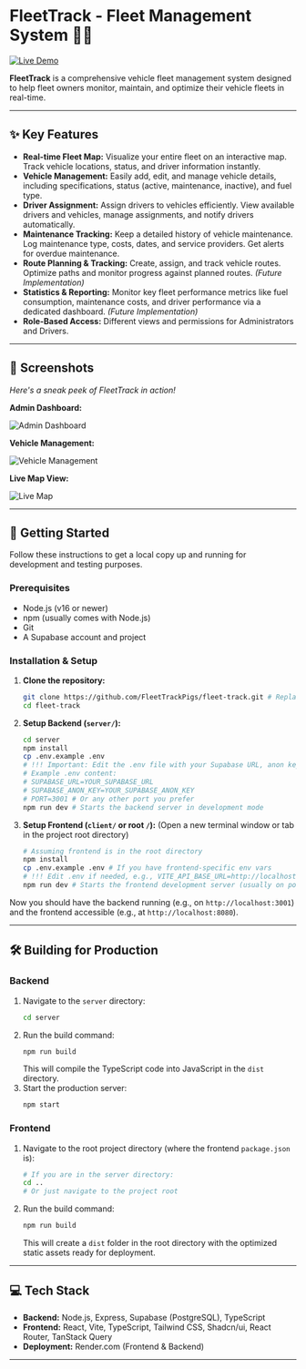 # FleetTrack - Fleet Management System 🚚💨

[![Live Demo](https://img.shields.io/badge/Live%20Demo-Visit%20Site-brightgreen)](https://fleet-track-web.onrender.com/)

<!-- Add other badges like build status, license etc. here -->
<!-- [![Build Status](<URL_TO_BUILD_BADGE>)](<URL_TO_BUILD_PIPELINE>) -->
<!-- [![License: MIT](https://img.shields.io/badge/License-MIT-yellow.svg)](https://opensource.org/licenses/MIT) -->

**FleetTrack** is a comprehensive vehicle fleet management system designed to help fleet owners monitor, maintain, and optimize their vehicle fleets in real-time.

---

## ✨ Key Features

- **Real-time Fleet Map:** Visualize your entire fleet on an interactive map. Track vehicle locations, status, and driver information instantly.
- **Vehicle Management:** Easily add, edit, and manage vehicle details, including specifications, status (active, maintenance, inactive), and fuel type.
- **Driver Assignment:** Assign drivers to vehicles efficiently. View available drivers and vehicles, manage assignments, and notify drivers automatically.
- **Maintenance Tracking:** Keep a detailed history of vehicle maintenance. Log maintenance type, costs, dates, and service providers. Get alerts for overdue maintenance.
- **Route Planning & Tracking:** Create, assign, and track vehicle routes. Optimize paths and monitor progress against planned routes. _(Future Implementation)_
- **Statistics & Reporting:** Monitor key fleet performance metrics like fuel consumption, maintenance costs, and driver performance via a dedicated dashboard. _(Future Implementation)_
- **Role-Based Access:** Different views and permissions for Administrators and Drivers.

---

## 📸 Screenshots

_Here's a sneak peek of FleetTrack in action!_

**Admin Dashboard:**


![Admin Dashboard](https://github.com/user-attachments/assets/24242749-2b61-4800-b6d4-ca048399cf9b)

**Vehicle Management:**

![Vehicle Management](https://github.com/user-attachments/assets/59928d6f-edf4-45eb-8a75-cfb065fb863e)

**Live Map View:**

![Live Map](https://github.com/user-attachments/assets/fd5f6e7e-d100-4758-91ae-6b7eaf7c317c)

---

## 🚀 Getting Started

Follow these instructions to get a local copy up and running for development and testing purposes.

### Prerequisites

- Node.js (v16 or newer)
- npm (usually comes with Node.js)
- Git
- A Supabase account and project

### Installation & Setup

1.  **Clone the repository:**

    ```bash
    git clone https://github.com/FleetTrackPigs/fleet-track.git # Replace with your repo URL
    cd fleet-track
    ```

2.  **Setup Backend (`server/`):**

    ```bash
    cd server
    npm install
    cp .env.example .env
    # !!! Important: Edit the .env file with your Supabase URL, anon key, and other secrets !!!
    # Example .env content:
    # SUPABASE_URL=YOUR_SUPABASE_URL
    # SUPABASE_ANON_KEY=YOUR_SUPABASE_ANON_KEY
    # PORT=3001 # Or any other port you prefer
    npm run dev # Starts the backend server in development mode
    ```

3.  **Setup Frontend (`client/` or root `/`):**
    (Open a new terminal window or tab in the project root directory)
    ```bash
    # Assuming frontend is in the root directory
    npm install
    cp .env.example .env # If you have frontend-specific env vars
    # !!! Edit .env if needed, e.g., VITE_API_BASE_URL=http://localhost:3001/api !!!
    npm run dev # Starts the frontend development server (usually on port 8080)
    ```

Now you should have the backend running (e.g., on `http://localhost:3001`) and the frontend accessible (e.g., at `http://localhost:8080`).

---

## 🛠️ Building for Production

### Backend

1.  Navigate to the `server` directory:
    ```bash
    cd server
    ```
2.  Run the build command:
    ```bash
    npm run build
    ```
    This will compile the TypeScript code into JavaScript in the `dist` directory.
3.  Start the production server:
    ```bash
    npm start
    ```

### Frontend

1.  Navigate to the root project directory (where the frontend `package.json` is):
    ```bash
    # If you are in the server directory:
    cd ..
    # Or just navigate to the project root
    ```
2.  Run the build command:
    ```bash
    npm run build
    ```
    This will create a `dist` folder in the root directory with the optimized static assets ready for deployment.

---

## 💻 Tech Stack

- **Backend:** Node.js, Express, Supabase (PostgreSQL), TypeScript
- **Frontend:** React, Vite, TypeScript, Tailwind CSS, Shadcn/ui, React Router, TanStack Query
- **Deployment:** Render.com (Frontend & Backend)

---

<!-- Optional Sections -->
<!--
## Contributing

Contributions are welcome! Please read the CONTRIBUTING.md file for details on our code of conduct, and the process for submitting pull requests.
-->

<!--
## License

This project is licensed under the MIT License - see the LICENSE.md file for details.
-->

